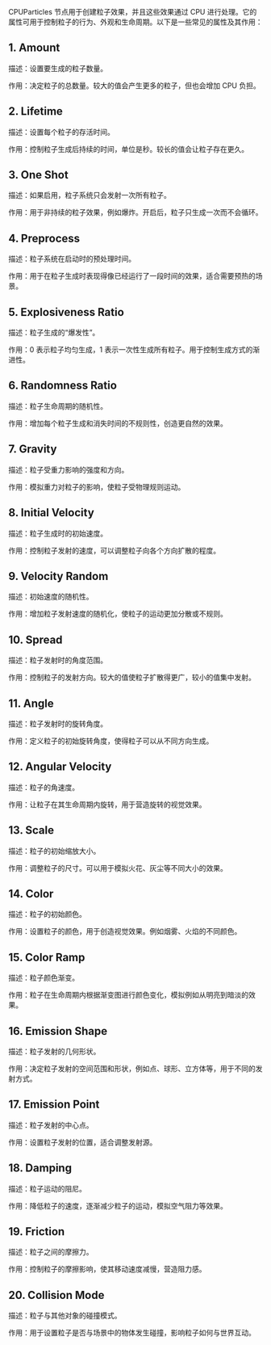 CPUParticles 节点用于创建粒子效果，并且这些效果通过 CPU 进行处理。它的属性可用于控制粒子的行为、外观和生命周期。以下是一些常见的属性及其作用：

## 1. Amount

描述：设置要生成的粒子数量。

作用：决定粒子的总数量。较大的值会产生更多的粒子，但也会增加 CPU 负担。

## 2. Lifetime

描述：设置每个粒子的存活时间。

作用：控制粒子生成后持续的时间，单位是秒。较长的值会让粒子存在更久。

## 3. One Shot

描述：如果启用，粒子系统只会发射一次所有粒子。

作用：用于非持续的粒子效果，例如爆炸。开启后，粒子只生成一次而不会循环。

## 4. Preprocess

描述：粒子系统在启动时的预处理时间。

作用：用于在粒子生成时表现得像已经运行了一段时间的效果，适合需要预热的场景。

## 5. Explosiveness Ratio

描述：粒子生成的“爆发性”。

作用：0 表示粒子均匀生成，1 表示一次性生成所有粒子。用于控制生成方式的渐进性。

## 6. Randomness Ratio

描述：粒子生命周期的随机性。

作用：增加每个粒子生成和消失时间的不规则性，创造更自然的效果。

## 7. Gravity

描述：粒子受重力影响的强度和方向。

作用：模拟重力对粒子的影响，使粒子受物理规则运动。

## 8. Initial Velocity

描述：粒子生成时的初始速度。

作用：控制粒子发射的速度，可以调整粒子向各个方向扩散的程度。

## 9. Velocity Random

描述：初始速度的随机性。

作用：增加粒子发射速度的随机化，使粒子的运动更加分散或不规则。

## 10. Spread

描述：粒子发射时的角度范围。

作用：控制粒子的发射方向。较大的值使粒子扩散得更广，较小的值集中发射。

## 11. Angle

描述：粒子发射时的旋转角度。

作用：定义粒子的初始旋转角度，使得粒子可以从不同方向生成。

## 12. Angular Velocity

描述：粒子的角速度。

作用：让粒子在其生命周期内旋转，用于营造旋转的视觉效果。

## 13. Scale

描述：粒子的初始缩放大小。

作用：调整粒子的尺寸。可以用于模拟火花、灰尘等不同大小的效果。

## 14. Color

描述：粒子的初始颜色。

作用：设置粒子的颜色，用于创造视觉效果。例如烟雾、火焰的不同颜色。

## 15. Color Ramp

描述：粒子颜色渐变。

作用：粒子在生命周期内根据渐变图进行颜色变化，模拟例如从明亮到暗淡的效果。

## 16. Emission Shape

描述：粒子发射的几何形状。

作用：决定粒子发射的空间范围和形状，例如点、球形、立方体等，用于不同的发射方式。

## 17. Emission Point

描述：粒子发射的中心点。

作用：设置粒子发射的位置，适合调整发射源。

## 18. Damping

描述：粒子运动的阻尼。

作用：降低粒子的速度，逐渐减少粒子的运动，模拟空气阻力等效果。

## 19. Friction

描述：粒子之间的摩擦力。

作用：控制粒子的摩擦影响，使其移动速度减慢，营造阻力感。

## 20. Collision Mode

描述：粒子与其他对象的碰撞模式。

作用：用于设置粒子是否与场景中的物体发生碰撞，影响粒子如何与世界互动。
